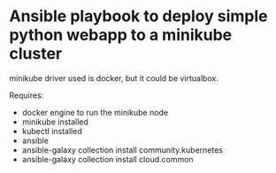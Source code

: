 # Ansible playbook to deploy simple python webapp to a minikube cluster

minikube driver used is docker, but it could be virtualbox.

Requires:
* docker engine to run the minikube node
* minikube installed
* kubectl installed
* ansible
* ansible-galaxy collection install community.kubernetes
* ansible-galaxy collection install cloud.common
